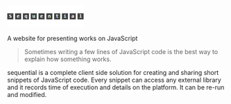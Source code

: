 ![sequential](sequential.png)

A website for presenting works on JavaScript


> Sometimes writing a few lines of JavaScript code is the best way to explain how something works. 

sequential is a complete client side solution for creating and sharing short snippets of JavaScript code.
Every snippet can access any external library and it records time of execution and details on the platform.
It can be re-run and modified.

